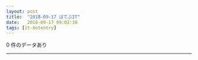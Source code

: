 ```yaml
---
layout: post
title:  "2018-09-17 はてぶIT"
date:   2018-09-17 09:02:38
tags: [it-hotentry]
---
```

0 件のデータあり

<hr>
